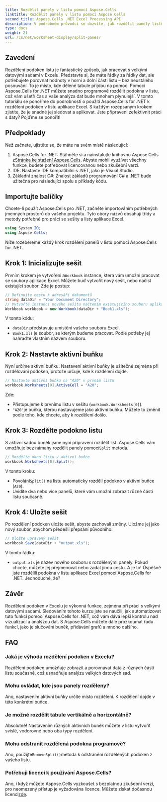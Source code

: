 ```yaml
---
title: Rozdělit panely v listu pomocí Aspose.Cells
linktitle: Rozdělit panely v listu pomocí Aspose.Cells
second_title: Aspose.Cells .NET Excel Processing API
description: V podrobném průvodci se dozvíte, jak rozdělit panely listů pomocí Aspose.Cells for .NET. Ideální pro lepší analýzu dat a přizpůsobení zobrazení.
type: docs
weight: 21
url: /cs/net/worksheet-display/split-panes/
---
```

## Zavedení
Rozdělení podoken listu je fantastický způsob, jak pracovat s velkými datovými sadami v Excelu. Představte si, že máte řádky za řádky dat, ale potřebujete porovnat hodnoty v horní a dolní části listu – bez neustálého posouvání. To je místo, kde dělené tabule přijdou na pomoc. Pomocí Aspose.Cells for .NET můžete snadno programově rozdělit podokna v listu, což vám ušetří čas a vaše analýza dat bude mnohem plynulejší.
V tomto tutoriálu se ponoříme do podrobností o použití Aspose.Cells for .NET k rozdělení podoken v listu aplikace Excel. S každým rozepsaným krokem zjistíte, že je snadné jej sledovat a aplikovat. Jste připraveni zefektivnit práci s daty? Pojďme se ponořit!
## Předpoklady
Než začnete, ujistěte se, že máte na svém místě následující:
1. Aspose.Cells for .NET: Stáhněte si a nainstalujte knihovnu Aspose.Cells z[Stránka ke stažení Aspose.Cells](https://releases.aspose.com/cells/net/). Abyste mohli využívat všechny funkce, budete potřebovat licencovanou nebo zkušební verzi.
2. IDE: Nastavte IDE kompatibilní s .NET, jako je Visual Studio.
3. Základní znalost C#: Znalost základů programování C# a .NET bude užitečná pro následující spolu s příklady kódu.
## Importujte balíčky
Chcete-li použít Aspose.Cells pro .NET, začněte importováním potřebných jmenných prostorů do vašeho projektu. Tyto obory názvů obsahují třídy a metody potřebné pro práci se sešity a listy aplikace Excel.
```csharp
using System.IO;
using Aspose.Cells;
```
Níže rozebereme každý krok rozdělení panelů v listu pomocí Aspose.Cells for .NET.
## Krok 1: Inicializujte sešit
 Prvním krokem je vytvoření a`Workbook` instance, která vám umožní pracovat se soubory aplikace Excel. Můžete buď vytvořit nový sešit, nebo načíst existující soubor. Zde je postup:
```csharp
// Definujte cestu k adresáři dokumentů
string dataDir = "Your Document Directory";
// Vytvořte instanci nového sešitu načtením existujícího souboru aplikace Excel
Workbook workbook = new Workbook(dataDir + "Book1.xls");
```
V tomto kódu:
- `dataDir` představuje umístění vašeho souboru Excel.
- `Book1.xls` je soubor, se kterým budeme pracovat. Podle potřeby jej nahraďte vlastním názvem souboru.
## Krok 2: Nastavte aktivní buňku
Nyní určíme aktivní buňku. Nastavení aktivní buňky je užitečné zejména při rozdělování podoken, protože určuje, kde k rozdělení dojde.
```csharp
// Nastavte aktivní buňku na "A20" v prvním listu
workbook.Worksheets[0].ActiveCell = "A20";
```
Zde:
- Přistupujeme k prvnímu listu v sešitu (`workbook.Worksheets[0]`).
- `"A20"`je buňka, kterou nastavujeme jako aktivní buňku. Můžete to změnit podle toho, kde chcete, aby k rozdělení došlo.
## Krok 3: Rozdělte podokno listu
 S aktivní sadou buněk jsme nyní připraveni rozdělit list. Aspose.Cells vám umožňuje bez námahy rozdělit panely pomocí`Split` metoda.
```csharp
// Rozdělte okno listu v aktivní buňce
workbook.Worksheets[0].Split();
```
V tomto kroku:
-  Povolání`Split()` na listu automaticky rozdělí podokno v aktivní buňce (`A20`).
- Uvidíte dva nebo více panelů, které vám umožní zobrazit různé části listu současně.
## Krok 4: Uložte sešit
Po rozdělení podoken uložte sešit, abyste zachovali změny. Uložme jej jako nový soubor, abychom předešli přepsání původního.
```csharp
// Uložte upravený sešit
workbook.Save(dataDir + "output.xls");
```
V tomto řádku:
- `output.xls` je název nového souboru s rozdělenými panely. Pokud chcete, můžete jej přejmenovat nebo zadat jinou cestu.
A je to! Úspěšně jste rozdělili podokna v listu aplikace Excel pomocí Aspose.Cells for .NET. Jednoduché, že?
## Závěr
Rozdělení podoken v Excelu je výkonná funkce, zejména při práci s velkými datovými sadami. Sledováním tohoto kurzu jste se naučili, jak automatizovat tuto funkci pomocí Aspose.Cells for .NET, což vám dává lepší kontrolu nad vizualizací a analýzou dat. S Aspose.Cells můžete dále prozkoumat řadu funkcí, jako je slučování buněk, přidávání grafů a mnoho dalšího.
## FAQ
### Jaká je výhoda rozdělení podoken v Excelu?  
Rozdělení podoken umožňuje zobrazit a porovnávat data z různých částí listu současně, což usnadňuje analýzu velkých datových sad.
### Mohu ovládat, kde jsou panely rozděleny?  
Ano, nastavením aktivní buňky určíte místo rozdělení. K rozdělení dojde v této konkrétní buňce.
### Je možné rozdělit tabule vertikálně a horizontálně?  
Absolutně! Nastavením různých aktivních buněk můžete v listu vytvořit svislé, vodorovné nebo oba typy rozdělení.
### Mohu odstranit rozdělená podokna programově?  
 Ano, použijte`RemoveSplit()`metoda k odstranění rozdělených podoken z vašeho listu.
### Potřebuji licenci k používání Aspose.Cells?  
 Ano, i když můžete Aspose.Cells vyzkoušet s bezplatnou zkušební verzí, pro neomezený přístup je vyžadována licence. Můžete získat dočasnou licenci[zde](https://purchase.aspose.com/temporary-license/).
